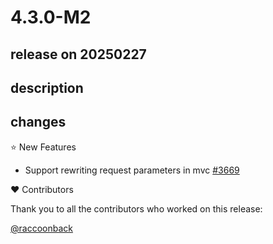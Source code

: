 # 4.3.0-M2

## release on 20250227

## description

## changes

⭐ New Features

* Support rewriting request parameters in mvc <a href="https://github.com/spring-cloud/spring-cloud-gateway/pull/3669" data-hovercard-type="pull_request" data-hovercard-url="/spring-cloud/spring-cloud-gateway/pull/3669/hovercard">#3669</a>

❤️ Contributors

Thank you to all the contributors who worked on this release:

<a class="user-mention notranslate" data-hovercard-type="user" data-hovercard-url="/users/raccoonback/hovercard" data-octo-click="hovercard-link-click" data-octo-dimensions="link_type:self" href="https://github.com/raccoonback">@raccoonback</a>

